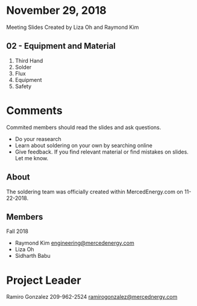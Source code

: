 # November 29, 2018
Meeting Slides Created by Liza Oh and Raymond Kim 
## 02 - Equipment and Material
1. Third Hand 
2. Solder
3. Flux
4. Equipment
5. Safety
# Comments 
Commited members should read the slides and ask questions. 
- Do your reasearch
- Learn about soldering on your own by searching online
- Give feedback. If you find relevant material or find mistakes on slides. Let me know. 
## About 
The soldering team was officially created within MercedEnergy.com on 11-22-2018. 
## Members 
Fall 2018 
- Raymond Kim 
  engineering@mercedenergy.com
- Liza Oh 
- Sidharth Babu
# Project Leader 
Ramiro Gonzalez 
209-962-2524
ramirogonzalez@mercednergy.com 
